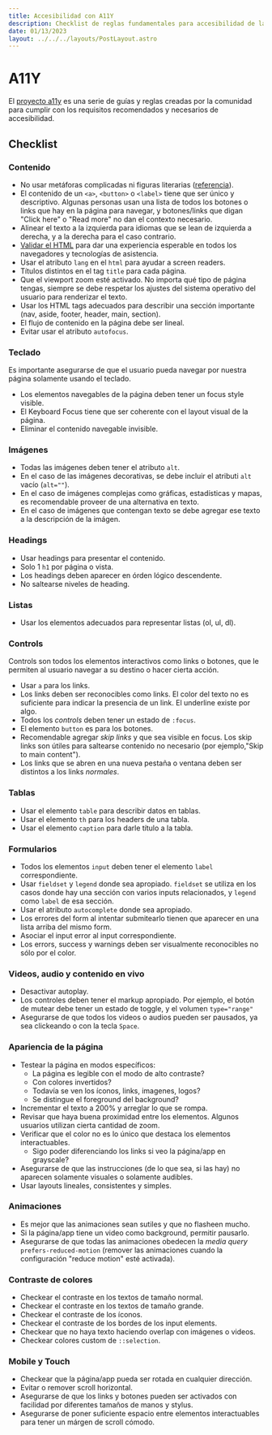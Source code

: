 ```yaml
---
title: Accesibilidad con A11Y
description: Checklist de reglas fundamentales para accesibilidad de la comunidad a11y.
date: 01/13/2023
layout: ../../../layouts/PostLayout.astro
---
```


# A11Y

El [proyecto a11y](https://www.a11yproject.com/) es una serie de guías y reglas creadas por la comunidad para cumplir con los requisitos recomendados y necesarios de accesibilidad.

## Checklist

### Contenido

- No usar metáforas complicadas ni figuras literarias ([referencia](https://www.correctores.es/figuras-literarias/)).
- El contenido de un `<a>`, `<button>` o `<label>` tiene que ser único y descriptivo. Algunas personas usan una lista de todos los botones o links que hay en la página para navegar, y botones/links que digan "Click here" o "Read more" no dan el contexto necesario.
- Alinear el texto a la izquierda para idiomas que se lean de izquierda a derecha, y a la derecha para el caso contrario.
- [Validar el HTML](https://validator.w3.org/nu/) para dar una experiencia esperable en todos los navegadores y tecnologías de asistencia.
- Usar el atributo `lang` en el `html` para ayudar a screen readers.
- Títulos distintos en el tag `title` para cada página.
- Que el viewport zoom esté activado. No importa qué tipo de página tengas, siempre se debe respetar los ajustes del sistema operativo del usuario para renderizar el texto.
- Usar los HTML tags adecuados para describir una sección importante (nav, aside, footer, header, main, section).
- El flujo de contenido en la página debe ser lineal.
- Evitar usar el atributo `autofocus`.

### Teclado

Es importante asegurarse de que el usuario pueda navegar por nuestra página solamente usando el teclado.

- Los elementos navegables de la página deben tener un focus style visible.
- El Keyboard Focus tiene que ser coherente con el layout visual de la página.
- Eliminar el contenido navegable invisible.

### Imágenes

- Todas las imágenes deben tener el atributo `alt`.
- En el caso de las imágenes decorativas, se debe incluir el atributi `alt` vacío (`alt=""`).
- En el caso de imágenes complejas como gráficas, estadísticas y mapas, es recomendable proveer de una alternativa en texto.
- En el caso de imágenes que contengan texto se debe agregar ese texto a la descripción de la imágen.

### Headings

- Usar headings para presentar el contenido.
- Solo 1 `h1` por página o vista.
- Los headings deben aparecer en órden lógico descendente.
- No saltearse niveles de heading.

### Listas

- Usar los elementos adecuados para representar listas (ol, ul, dl).

### Controls

Controls son todos los elementos interactivos como links o botones, que le permiten al usuario navegar a su destino o hacer cierta acción.

- Usar `a` para los links.
- Los links deben ser reconocibles como links. El color del texto no es suficiente para indicar la presencia de un link. El underline existe por algo.
- Todos los *controls* deben tener un estado de `:focus`.
- El elemento `button` es para los botones.
- Recomendable agregar *skip links* y que sea visible en focus. Los skip links son útiles para saltearse contenido no necesario (por ejemplo,"Skip to main content").
- Los links que se abren en una nueva pestaña o ventana deben ser distintos a los links *normales*.

### Tablas

- Usar el elemento `table` para describir datos en tablas.
- Usar el elemento `th` para los headers de una tabla.
- Usar el elemento `caption` para darle título a la tabla.

### Formularios

- Todos los elementos `input` deben tener el elemento `label` correspondiente.
- Usar `fieldset` y `legend` donde sea apropiado. `fieldset` se utiliza en los casos donde hay una sección con varios inputs relacionados, y `legend` como `label` de esa sección.
- Usar el atributo `autocomplete` donde sea apropiado.
- Los errores del form al intentar submitearlo tienen que aparecer en una lista arriba del mismo form.
- Asociar el input error al input correspondiente.
- Los errors, success y warnings deben ser visualmente reconocibles no sólo por el color.

### Videos, audio y contenido en vivo

- Desactivar autoplay.
- Los controles deben tener el markup apropiado. Por ejemplo, el botón de mutear debe tener un estado de toggle, y el volumen `type="range"`
- Asegurarse de que todos los videos o audios pueden ser pausados, ya sea clickeando o con la tecla `Space`.

### Apariencia de la página

- Testear la página en modos específicos:
  - La página es legible con el modo de alto contraste?
  - Con colores invertidos?
  - Todavía se ven los íconos, links, imagenes, logos?
  - Se distingue el foreground del background?
- Incrementar el texto a 200% y arreglar lo que se rompa.
- Revisar que haya buena proximidad entre los elementos. Algunos usuarios utilizan cierta cantidad de zoom.
- Verificar que el color no es lo único que destaca los elementos interactuables.
  - Sigo poder diferenciando los links si veo la página/app en grayscale?
- Asegurarse de que las instrucciones (de lo que sea, si las hay) no aparecen solamente visuales o solamente audibles.
- Usar layouts lineales, consistentes y simples.

### Animaciones

- Es mejor que las animaciones sean sutiles y que no flasheen mucho.
- Si la página/app tiene un video como background, permitir pausarlo.
- Asegurarse de que todas las animaciones obedecen la *media query* `prefers-reduced-motion` (remover las animaciones cuando la configuración "reduce motion" esté activada).

### Contraste de colores

- Checkear el contraste en los textos de tamaño normal.
- Checkear el contraste en los textos de tamaño grande.
- Checkear el contraste de los íconos.
- Checkear el contraste de los bordes de los input elements.
- Checkear que no haya texto haciendo overlap con imágenes o videos.
- Checkear colores custom de `::selection`.

### Mobile y Touch

- Checkear que la página/app pueda ser rotada en cualquier dirección.
- Evitar o remover scroll horizontal.
- Asegurarse de que los links y botones pueden ser activados con facilidad por diferentes tamaños de manos y stylus.
- Asegurarse de poner suficiente espacio entre elementos interactuables para tener un márgen de scroll cómodo.
